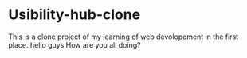 # Usibility-hub-clone
This is a clone project of my learning of web devolopement in the first place.
hello guys How are you all doing?
